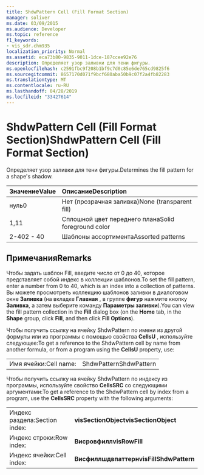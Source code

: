 ```yaml
---
title: ShdwPattern Cell (Fill Format Section)
manager: soliver
ms.date: 03/09/2015
ms.audience: Developer
ms.topic: reference
f1_keywords:
- vis_sdr.chm935
localization_priority: Normal
ms.assetid: eca73b80-9835-9011-1dce-187ccee92e76
description: Определяет узор заливки для тени фигуры.
ms.openlocfilehash: c2591fbc9f208b1bf9c7d0c85e6de765cd9825f6
ms.sourcegitcommit: 8657170d071f9bcf680aba50b9c07f2a4fb82283
ms.translationtype: MT
ms.contentlocale: ru-RU
ms.lasthandoff: 04/28/2019
ms.locfileid: "33427614"
---
```

# <a name="shdwpattern-cell-fill-format-section"></a><span data-ttu-id="77b62-103">ShdwPattern Cell (Fill Format Section)</span><span class="sxs-lookup"><span data-stu-id="77b62-103">ShdwPattern Cell (Fill Format Section)</span></span>

<span data-ttu-id="77b62-104">Определяет узор заливки для тени фигуры.</span><span class="sxs-lookup"><span data-stu-id="77b62-104">Determines the fill pattern for a shape's shadow.</span></span>
  
|<span data-ttu-id="77b62-105">**Значение**</span><span class="sxs-lookup"><span data-stu-id="77b62-105">**Value**</span></span>|<span data-ttu-id="77b62-106">**Описание**</span><span class="sxs-lookup"><span data-stu-id="77b62-106">**Description**</span></span>|
|:-----|:-----|
|<span data-ttu-id="77b62-107">нуль</span><span class="sxs-lookup"><span data-stu-id="77b62-107">0</span></span>  <br/> |<span data-ttu-id="77b62-108">Нет (прозрачная заливка)</span><span class="sxs-lookup"><span data-stu-id="77b62-108">None (transparent fill)</span></span>  <br/> |
|<span data-ttu-id="77b62-109">1,1</span><span class="sxs-lookup"><span data-stu-id="77b62-109">1</span></span>  <br/> |<span data-ttu-id="77b62-110">Сплошной цвет переднего плана</span><span class="sxs-lookup"><span data-stu-id="77b62-110">Solid foreground color</span></span>  <br/> |
|<span data-ttu-id="77b62-111">2-40</span><span class="sxs-lookup"><span data-stu-id="77b62-111">2 - 40</span></span>  <br/> |<span data-ttu-id="77b62-112">Шаблоны ассортимента</span><span class="sxs-lookup"><span data-stu-id="77b62-112">Assorted patterns</span></span>  <br/> |
   
## <a name="remarks"></a><span data-ttu-id="77b62-113">Примечания</span><span class="sxs-lookup"><span data-stu-id="77b62-113">Remarks</span></span>

<span data-ttu-id="77b62-114">Чтобы задать шаблон Fill, введите число от 0 до 40, которое представляет собой индекс в коллекции шаблонов.</span><span class="sxs-lookup"><span data-stu-id="77b62-114">To set the fill pattern, enter a number from 0 to 40, which is an index into a collection of patterns.</span></span> <span data-ttu-id="77b62-115">Вы можете просмотреть коллекцию шаблонов заливки в диалоговом окне **Заливка** (на вкладке **Главная** , в группе **фигур** нажмите кнопку **Заливка**, а затем выберите команду **Параметры заливки**).</span><span class="sxs-lookup"><span data-stu-id="77b62-115">You can view the fill pattern collection in the **Fill** dialog box (on the **Home** tab, in the **Shape** group, click **Fill**, and then click **Fill Options**).</span></span>
  
<span data-ttu-id="77b62-116">Чтобы получить ссылку на ячейку ShdwPattern по имени из другой формулы или из программы с помощью свойства **CellsU** , используйте следующее:</span><span class="sxs-lookup"><span data-stu-id="77b62-116">To get a reference to the ShdwPattern cell by name from another formula, or from a program using the **CellsU** property, use:</span></span> 
  
|||
|:-----|:-----|
|<span data-ttu-id="77b62-117">Имя ячейки:</span><span class="sxs-lookup"><span data-stu-id="77b62-117">Cell name:</span></span>  <br/> |<span data-ttu-id="77b62-118">ShdwPattern</span><span class="sxs-lookup"><span data-stu-id="77b62-118">ShdwPattern</span></span>  <br/> |
   
<span data-ttu-id="77b62-119">Чтобы получить ссылку на ячейку ShdwPattern по индексу из программы, используйте свойство **CellsSRC** со следующими аргументами:</span><span class="sxs-lookup"><span data-stu-id="77b62-119">To get a reference to the ShdwPattern cell by index from a program, use the **CellsSRC** property with the following arguments:</span></span> 
  
|||
|:-----|:-----|
|<span data-ttu-id="77b62-120">Индекс раздела:</span><span class="sxs-lookup"><span data-stu-id="77b62-120">Section index:</span></span>  <br/> |<span data-ttu-id="77b62-121">**visSectionObject**</span><span class="sxs-lookup"><span data-stu-id="77b62-121">**visSectionObject**</span></span> <br/> |
|<span data-ttu-id="77b62-122">Индекс строки:</span><span class="sxs-lookup"><span data-stu-id="77b62-122">Row index:</span></span>  <br/> |<span data-ttu-id="77b62-123">**Висровфилл**</span><span class="sxs-lookup"><span data-stu-id="77b62-123">**visRowFill**</span></span> <br/> |
|<span data-ttu-id="77b62-124">Индекс ячейки:</span><span class="sxs-lookup"><span data-stu-id="77b62-124">Cell index:</span></span>  <br/> |<span data-ttu-id="77b62-125">**Висфиллшдвпаттерн**</span><span class="sxs-lookup"><span data-stu-id="77b62-125">**visFillShdwPattern**</span></span> <br/> |
   

